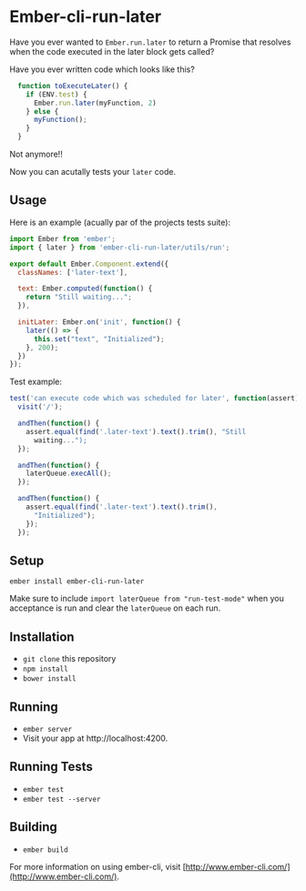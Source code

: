 # Ember-cli-run-later

Have you ever wanted to `Ember.run.later` to return a Promise that
resolves when the code executed in the later block gets called?

Have you ever written code which looks like this?

```js
  function toExecuteLater() {
    if (ENV.test) {
      Ember.run.later(myFunction, 2)
    } else {
      myFunction();
    }
  }
```

Not anymore!!

Now you can acutally tests your `later` code.

## Usage

Here is an example (acually par of the projects tests suite):

```js
import Ember from 'ember';
import { later } from 'ember-cli-run-later/utils/run';

export default Ember.Component.extend({
  classNames: ['later-text'],

  text: Ember.computed(function() {
    return "Still waiting...";
  }),

  initLater: Ember.on('init', function() {
    later(() => {
      this.set("text", "Initialized");
    }, 200);
  })
});
```

Test example:

```js
test('can execute code which was scheduled for later', function(assert) {
  visit('/');

  andThen(function() {
    assert.equal(find('.later-text').text().trim(), "Still
      waiting...");
  });

  andThen(function() {
    laterQueue.execAll();
  });

  andThen(function() {
    assert.equal(find('.later-text').text().trim(),
      "Initialized");
    });
  });
```

## Setup

`ember install ember-cli-run-later`

Make sure to include `import laterQueue from "run-test-mode"` when you
acceptance is run and clear the `laterQueue` on each run.

## Installation

* `git clone` this repository
* `npm install`
* `bower install`

## Running

* `ember server`
* Visit your app at http://localhost:4200.

## Running Tests

* `ember test`
* `ember test --server`

## Building

* `ember build`

For more information on using ember-cli, visit [http://www.ember-cli.com/](http://www.ember-cli.com/).
